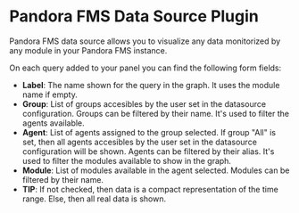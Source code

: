 # Pandora FMS Data Source Plugin

Pandora FMS data source allows you to visualize any data monitorized by any module in your Pandora FMS instance.

On each query added to your panel you can find the following form fields:

- **Label**: The name shown for the query in the graph. It uses the module name if empty.
- **Group**: List of groups accesibles by the user set in the datasource configuration. Groups can be filtered by their name. It's used to filter the agents available.
- **Agent**: List of agents assigned to the group selected. If group "All" is set, then all agents accesibles by the user set in the datasource configuration will be shown. Agents can be filtered by their alias. It's used to filter the modules available to show in the graph.
- **Module**: List of modules available in the agent selected. Modules can be filtered by their name.
- **TIP**: If not checked, then data is a compact representation of the time range. Else, then all real data is shown.